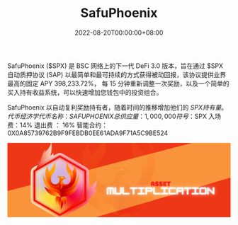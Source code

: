 ﻿---
title: "SafuPhoenix"
description: "SafuPhoenix ($SPX) 是 BSC 网络上的下一代 DeFi 3.0 版本，旨在以最简单的方式获得被动回报"
date: 2022-08-20T00:00:00+08:00
lastmod: 2022-08-20T00:00:00+08:00
draft: false
authors: ["boogArno"]
featuredImage: "safuphoenix.png"
tags: ["High risk","SafuPhoenix"]
categories: ["nfts"]
nfts: ["High risk"]
blockchain: "BSC"
website: "https://safuphoenix.com/"
twitter: "https://twitter.com/SafuPhoenix"
discord: ""
telegram: ""
github: "https://github.com/Safuphoenix"
youtube: ""
twitch: ""
facebook: ""
instagram: ""
reddit: ""
medium: ""
steam: ""
gitbook: ""
googleplay: ""
appstore: ""
status: "Live"
weight: 
lightgallery: true
toc: true
pinned: false
recommend: false
recommend1: false
---
SafuPhoenix ($SPX) 是 BSC 网络上的下一代 DeFi 3.0 版本，旨在通过 $SPX 自动质押协议 (SAP) 以最简单和最可持续的方式获得被动回报，该协议提供业界最高的固定 APY 398,233.72%， 每 15 分钟重新调整一次奖励，以及一个简单的买入持有收益系统，可以快速增加您钱包中的投资组合。

SafuPhoenix 以自动复利奖励持有者，随着时间的推移增加他们的 $SPX 持有量。
代币经济学
代币名称：SAFUPHOENIX
总供应量：1,000,000
符号：$SPX 入场费：14% 退出费
： 16% 智能合约： 0X0A85739762B9F9FEBDB0EE61ADA9F71A5C9BE524

![1500x500](1500x500.jpg)